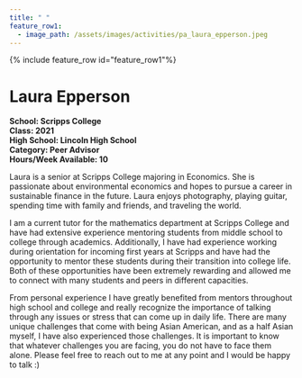 ```yaml
---
title: " "
feature_row1:
  - image_path: /assets/images/activities/pa_laura_epperson.jpeg
---
```


{% include feature_row id="feature_row1"%}

# Laura Epperson

**School: Scripps College**  
**Class: 2021**  
**High School: Lincoln High School**  
**Category: Peer Advisor**  
**Hours/Week Available: 10**  

Laura is a senior at Scripps College majoring in Economics. She is passionate about environmental economics and hopes to pursue a career in sustainable finance in the future. Laura enjoys photography, playing guitar, spending time with family and friends, and traveling the world.

I am a current tutor for the mathematics department at Scripps College and have had extensive experience mentoring students from middle school to college through academics. Additionally, I have had experience working during orientation for incoming first years at Scripps and have had the opportunity to mentor these students during their transition into college life. Both of these opportunities have been extremely rewarding and allowed me to connect with many students and peers in different capacities.

From personal experience I have greatly benefited from mentors throughout high school and college and really recognize the importance of talking through any issues or stress that can come up in daily life. There are many unique challenges that come with being Asian American, and as a half Asian myself, I have also experienced those challenges. It is important to know that whatever challenges you are facing, you do not have to face them alone. Please feel free to reach out to me at any point and I would be happy to talk :)
